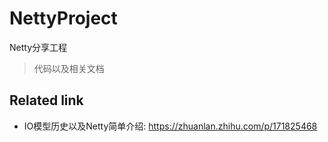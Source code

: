 # NettyProject
Netty分享工程

> 代码以及相关文档

## Related link
* IO模型历史以及Netty简单介绍: https://zhuanlan.zhihu.com/p/171825468
